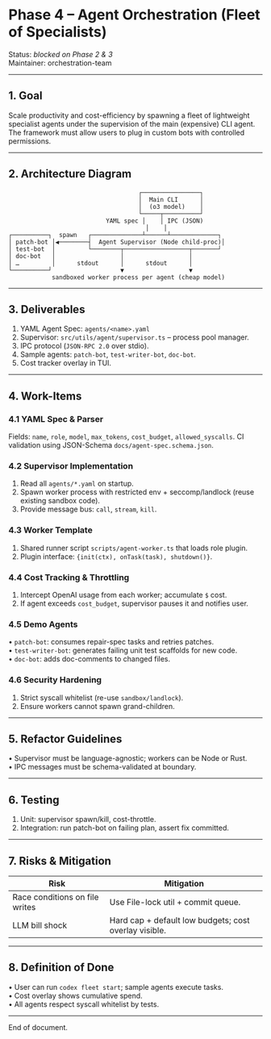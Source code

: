 # Phase 4 – Agent Orchestration (Fleet of Specialists)

Status: _blocked on Phase 2 & 3_  
Maintainer: orchestration-team

-------------------------------------------------------------------

## 1. Goal

Scale productivity and cost-efficiency by spawning a fleet of lightweight
specialist agents under the supervision of the main (expensive) CLI agent.  The
framework must allow users to plug in custom bots with controlled permissions.

-------------------------------------------------------------------

## 2. Architecture Diagram

```
                                    ┌────────────────┐
                                    │  Main CLI      │
                                    │  (o3 model)    │
                                    └─────┬──────────┘
                           YAML spec │    │ IPC (JSON)
                                      │    │
┌──────────┐  spawn   ┌──────────────┴──────┴─────────────┐
│ patch-bot │◀────────┤  Agent Supervisor (Node child-proc)│
│ test-bot  │         └────────┬──────────────────┬───────┘
│ doc-bot   │                  │                  │
│ …         │      stdout      │      stdout      │
└──────────┘                   ▼                  ▼
            sandboxed worker process per agent (cheap model)
```

-------------------------------------------------------------------

## 3. Deliverables

1. YAML Agent Spec: `agents/<name>.yaml`
2. Supervisor: `src/utils/agent/supervisor.ts` – process pool manager.
3. IPC protocol (`JSON-RPC 2.0` over stdio).
4. Sample agents: `patch-bot`, `test-writer-bot`, `doc-bot`.
5. Cost tracker overlay in TUI.

-------------------------------------------------------------------

## 4. Work-Items

### 4.1  YAML Spec & Parser

Fields: `name`, `role`, `model`, `max_tokens`, `cost_budget`, `allowed_syscalls`.
CI validation using JSON-Schema `docs/agent-spec.schema.json`.

### 4.2  Supervisor Implementation

1. Read all `agents/*.yaml` on startup.
2. Spawn worker process with restricted env + seccomp/landlock (reuse existing sandbox code).
3. Provide message bus: `call`, `stream`, `kill`.

### 4.3  Worker Template

1. Shared runner script `scripts/agent-worker.ts` that loads role plugin.
2. Plugin interface: `{init(ctx), onTask(task), shutdown()}`.

### 4.4  Cost Tracking & Throttling

1. Intercept OpenAI usage from each worker; accumulate `$` cost.
2. If agent exceeds `cost_budget`, supervisor pauses it and notifies user.

### 4.5  Demo Agents

• `patch-bot`: consumes repair-spec tasks and retries patches.  
• `test-writer-bot`: generates failing unit test scaffolds for new code.  
• `doc-bot`: adds doc-comments to changed files.

### 4.6  Security Hardening

1. Strict syscall whitelist (re-use `sandbox/landlock`).
2. Ensure workers cannot spawn grand-children.

-------------------------------------------------------------------

## 5. Refactor Guidelines

• Supervisor must be language-agnostic; workers can be Node or Rust.  
• IPC messages must be schema-validated at boundary.

-------------------------------------------------------------------

## 6. Testing

1. Unit: supervisor spawn/kill, cost-throttle.  
2. Integration: run patch-bot on failing plan, assert fix committed.

-------------------------------------------------------------------

## 7. Risks & Mitigation

| Risk | Mitigation |
|------|------------|
| Race conditions on file writes | Use File-lock util + commit queue. |
| LLM bill shock | Hard cap + default low budgets; cost overlay visible. |

-------------------------------------------------------------------

## 8. Definition of Done

• User can run `codex fleet start`; sample agents execute tasks.  
• Cost overlay shows cumulative spend.  
• All agents respect syscall whitelist by tests.

-------------------------------------------------------------------

End of document.
